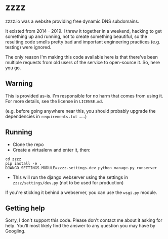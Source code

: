 # zzzz

zzzz.io was a website providing free dynamic DNS subdomains.

It existed from 2014 - 2019. I threw it together in a weekend, hacking to get something up and running, not to create something beautiful, so the resulting code smells pretty bad and important engineering practices (e.g. testing) were ignored.

The only reason I'm making this code available here is that there've been multiple requests from old users of the service to open-source it. So, here you go. 

## Warning

This is provided as-is. I'm responsible for no harm that comes from using it. For more details, see the license in `LICENSE.md`. 

(e.g. before going anywhere near this, you should probably upgrade the dependencies in `requirements.txt` .....)

## Running

* Clone the repo
* Create a virtualenv and enter it, then:

```
cd zzzz
pip install -e .
DJANGO_SETTINGS_MODULE=zzzz.settings.dev python manage.py runserver
```

* This will run the django webserver using the settings in `zzzz/settings/dev.py` (not to be used for production)

If you're sticking it behind a webserver, you can use the `wsgi.py` module.

## Getting help

Sorry, I don't support this code. Please don't contact me about it asking for help. You'll most likely find the answer to any question you may have by Googling.
